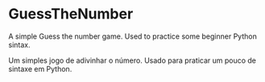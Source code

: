 # GuessTheNumber
A simple Guess the number game. Used to practice some beginner Python sintax.

Um simples jogo de adivinhar o número. Usado para praticar um pouco de sintaxe em Python.
